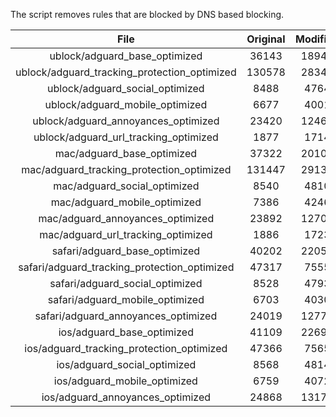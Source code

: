 The script removes rules that are blocked by DNS based blocking.


| File | Original | Modified |
|:----:|:-----:|:-----:|
| ublock/adguard_base_optimized | 36143 | 18942 |
| ublock/adguard_tracking_protection_optimized | 130578 | 28348 |
| ublock/adguard_social_optimized | 8488 | 4764 |
| ublock/adguard_mobile_optimized | 6677 | 4001 |
| ublock/adguard_annoyances_optimized | 23420 | 12465 |
| ublock/adguard_url_tracking_optimized | 1877 | 1714 |
| mac/adguard_base_optimized | 37322 | 20102 |
| mac/adguard_tracking_protection_optimized | 131447 | 29138 |
| mac/adguard_social_optimized | 8540 | 4810 |
| mac/adguard_mobile_optimized | 7386 | 4246 |
| mac/adguard_annoyances_optimized | 23892 | 12705 |
| mac/adguard_url_tracking_optimized | 1886 | 1723 |
| safari/adguard_base_optimized | 40202 | 22052 |
| safari/adguard_tracking_protection_optimized | 47317 | 7555 |
| safari/adguard_social_optimized | 8528 | 4793 |
| safari/adguard_mobile_optimized | 6703 | 4030 |
| safari/adguard_annoyances_optimized | 24019 | 12778 |
| ios/adguard_base_optimized | 41109 | 22690 |
| ios/adguard_tracking_protection_optimized | 47366 | 7565 |
| ios/adguard_social_optimized | 8568 | 4814 |
| ios/adguard_mobile_optimized | 6759 | 4072 |
| ios/adguard_annoyances_optimized | 24868 | 13170 |